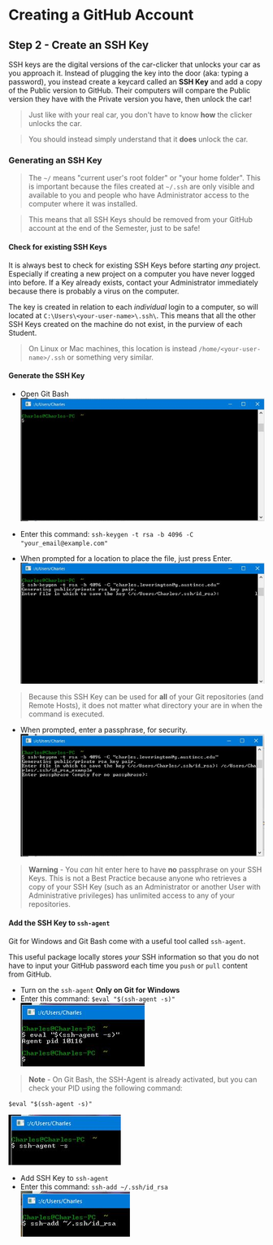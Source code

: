 # Creating a GitHub Account
## Step 2 - Create an SSH Key

SSH keys are the digital versions of the car-clicker that unlocks your car as you approach it.
Instead of plugging the key into the door (aka: typing a password), you instead create a keycard called an **SSH Key** and add a copy of the Public version to GitHub. Their computers will compare the Public version they have with the Private version you have, then unlock the car!

> Just like with your real car, you don't have to know **how** the clicker unlocks the car.

> You should instead simply understand that it **does** unlock the car.

### Generating an SSH Key

> The ```~/``` means "current user's root folder" or "your home folder". This is important because the files created at ```~/.ssh``` are only visible and available to you and people who have Administrator access to the computer where it was installed.

> This means that all SSH Keys should be removed from your GitHub account at the end of the Semester, just to be safe!

#### Check for existing SSH Keys
It is always best to check for existing SSH Keys before starting *any* project. Especially if creating a new project on a computer you have never logged into before. If a Key already exists, contact your Administrator immediately because there is probably a virus on the computer.

The key is created in relation to each *individual* login to a computer, so will located at ```C:\Users\<your-user-name>\.ssh\```. This means that all the other SSH Keys created on the machine do not exist, in the purview of each Student.

> On Linux or Mac machines, this location is instead ```/home/<your-user-name>/.ssh``` or something very similar.

#### Generate the SSH Key
* Open Git Bash
 ![Open Git Bash](../../../images/overview-&-development/github/github-create-ssh-key_3.JPG)

* Enter this command: ```ssh-keygen -t rsa -b 4096 -C "your_email@example.com"```
 * When prompted for a location to place the file, just press Enter.
 ![Enter Command](../../../images/overview-&-development/github/github-create-ssh-key_4.JPG)
 > Because this SSH Key can be used for **all** of your Git repositories (and Remote Hosts), it does not matter what directory your are in when the command is executed.

* When prompted, enter a passphrase, for security.
 ![Enter Passphrase](../../../images/overview-&-development/github/github-create-ssh-key_5.JPG)
 > **Warning** - You *can* hit enter here to have **no** passphrase on your SSH Keys. This is not a Best Practice because anyone who retrieves a copy of your SSH Key (such as an Administrator or another User with Administrative privileges) has unlimited access to any of your repositories.


#### Add the SSH Key to ```ssh-agent```
Git for Windows and Git Bash come with a useful tool called ```ssh-agent```.

This useful package locally stores *your* SSH information so that you do not have to input your GitHub password each time you ```push``` or ```pull``` content from GitHub.

* Turn on the ```ssh-agent```
 **Only on Git for Windows**
 * Enter this command: ``` $eval "$(ssh-agent -s)" ```
 ![Activate the SSH Agent](../../../images/overview-&-development/github/github-add-ssh-agent_1.JPG)

 > **Note** - On Git Bash, the SSH-Agent is already activated, but you can check your PID using the following command:

 ```
 $eval "$(ssh-agent -s)"
 ```
 ![Evaluate the SSH Agent](../../../images/overview-&-development/github/github-add-ssh-agent_2.JPG)

* Add SSH Key to ```ssh-agent```
 * Enter this command: ```ssh-add ~/.ssh/id_rsa```
 ![Add the SSH Key to the SSH Agent](../../../images/overview-&-development/github/github-add-ssh-agent_3.JPG)
